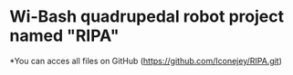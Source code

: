 # Wi-Bash quadrupedal robot project named "RIPA"

*You can acces all files on GitHub (https://github.com/Iconejey/RIPA.git)
